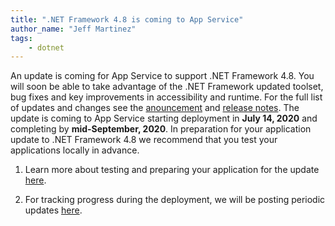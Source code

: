```yaml
---
title: ".NET Framework 4.8 is coming to App Service"
author_name: "Jeff Martinez"
tags:
    - dotnet
---
```


An update is coming for App Service to support .NET Framework 4.8. You will soon be able to take advantage of the .NET Framework updated toolset, bug fixes and key improvements in accessibility and runtime.  For the full list of updates and changes see the [anouncement](https://devblogs.microsoft.com/dotnet/announcing-the-net-framework-4-8/) and [release notes](https://github.com/microsoft/dotnet/blob/master/releases/net48/README.md).  The update is coming to App Service starting deployment in **July 14, 2020** and completing by **mid-September, 2020**.  In preparation for your application update to .NET Framework 4.8 we recommend that you test your applications locally in advance.  

1. Learn more about testing and preparing your application for the update [here](https://jeffwmartinez.github.io/appservicedotnetframework.github.io/).

1. For tracking progress during the deployment, we will be posting periodic updates [here](https://github.com/Azure/app-service-announcements/issues/249).




